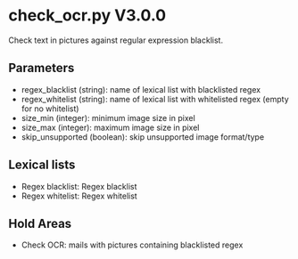 check_ocr.py V3.0.0
===================

Check text in pictures against regular expression blacklist.

## Parameters
* regex_blacklist (string): name of lexical list with blacklisted regex
* regex_whitelist (string): name of lexical list with whitelisted regex (empty for no whitelist)
* size_min (integer): minimum image size in pixel
* size_max (integer): maximum image size in pixel
* skip_unsupported (boolean): skip unsupported image format/type

## Lexical lists
* Regex blacklist: Regex blacklist
* Regex whitelist: Regex whitelist

## Hold Areas
* Check OCR: mails with pictures containing blacklisted regex
